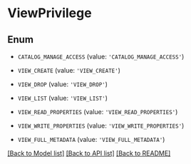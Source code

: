 <!--

 Copyright (c) 2024 Snowflake Computing Inc.
 
 Licensed under the Apache License, Version 2.0 (the "License");
 you may not use this file except in compliance with the License.
 You may obtain a copy of the License at
 
      http://www.apache.org/licenses/LICENSE-2.0
 
 Unless required by applicable law or agreed to in writing, software
 distributed under the License is distributed on an "AS IS" BASIS,
 WITHOUT WARRANTIES OR CONDITIONS OF ANY KIND, either express or implied.
 See the License for the specific language governing permissions and
 limitations under the License.

-->
# ViewPrivilege

## Enum

* `CATALOG_MANAGE_ACCESS` (value: `'CATALOG_MANAGE_ACCESS'`)

* `VIEW_CREATE` (value: `'VIEW_CREATE'`)

* `VIEW_DROP` (value: `'VIEW_DROP'`)

* `VIEW_LIST` (value: `'VIEW_LIST'`)

* `VIEW_READ_PROPERTIES` (value: `'VIEW_READ_PROPERTIES'`)

* `VIEW_WRITE_PROPERTIES` (value: `'VIEW_WRITE_PROPERTIES'`)

* `VIEW_FULL_METADATA` (value: `'VIEW_FULL_METADATA'`)

[[Back to Model list]](../README.md#documentation-for-models) [[Back to API list]](../README.md#documentation-for-api-endpoints) [[Back to README]](../README.md)


